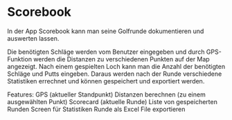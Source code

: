 # Scorebook
In der App Scorebook kann man seine Golfrunde dokumentieren und auswerten lassen.

Die benötigten Schläge werden vom Benutzer eingegeben und durch GPS-Funktion werden die Distanzen zu verschiedenen Punkten auf der Map angezeigt.
Nach einem gespielten Loch kann man die Anzahl der benötigten Schläge und Putts eingeben.
Daraus werden nach der Runde verschiedene Statistiken errechnet und können gespeichert und exportiert werden.

Features:	GPS (aktueller Standpunkt)
		Distanzen berechnen (zu einem ausgewählten Punkt)
		Scorecard (aktuelle Runde)
		Liste von gespeicherten Runden
		Screen für Statistiken
		Runde als Excel File exportieren
